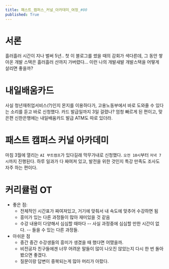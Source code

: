 ```yaml
---
title: 패스트_캠퍼스_커널_아카데미_여정_#00
published: True
---
```


# 서론
 흘러흘러 시간이 지나 벌써 5년.. 첫 이 블로그를 썼을 때의 감회가 색다른데,
 그 동안 쌓아온 개발 스택은 흘러흘러 산까지 가버렸다...
 이런 나의 개발새발 개발스택을 어떻게 살리면 좋을까?

# 내일배움카드
 사실 청년재취업서비스(?)인지 몬지를 이용하다가, 고용노동부에서 바로 도와줄 수 있다는 소리를 듣고 바로 신청했다. 카드 발급일까지 3일 걸렸나? 엄청 빠르게 된 편이고, 맞은편 신한은행에는 내일배움카드 발급 ATM도 따로 있더라.

# 패스트 캠퍼스 커널 아카데미
 마침 3월에 열리는 `AI 부트캠프`가 있다길래 막무가내로 신청했다.
 `오전 10시`부터 `저녁 7시`까지 진행된다.
 하루 일과가 다 짜여져 있고, 발전을 위한 것인지 특강 만족도 조사도 자주 하는 편이다.

# 커리큘럼 OT
 - 좋은 점:
   - 전체적인 시간표가 짜여져있고, 거기에 맞춰서 내 속도에 맞추어 수강하면 됨
   - 흥미가 있는 다른 과정들이 많아 재미있을 것 같음
   - 수강 내용이 다양해서 심심할 때마다 -- 사실 과정중에 심심할 만한 시간이 없다. -- 들을 수 있는 다른 과정들.
 - 아쉬운 점
   - 중간 중간 수강생들의 흥미가 생겼을 때 했다면 어땠을까.
   - 비전공자 친구들에겐 너무 어려운 말들이 많이 나오진 않았는지 다시 한 번 돌아봤으면 좋겠다.
   - 질문이랑 답변이 중복되는게 많아 머리가 아팠다.